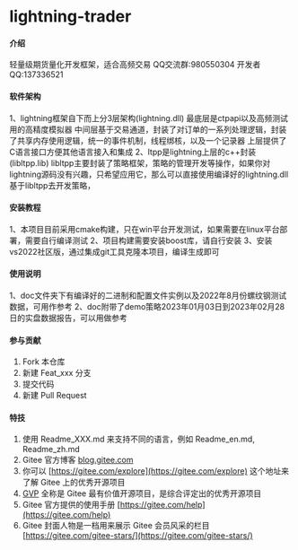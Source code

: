 # lightning-trader

#### 介绍
轻量级期货量化开发框架，适合高频交易
QQ交流群:980550304
开发者QQ:137336521

#### 软件架构
1、lightning框架自下而上分3层架构(lightning.dll)
最底层是ctpapi以及高频测试用的高精度模拟器
中间层基于交易通道，封装了对订单的一系列处理逻辑，封装了共享内存使用逻辑，统一的事件机制，线程绑核，以及一个记录器
上层提供了C语言接口方便其他语言接入和集成
2、ltpp是lightning上层的c++封装(libltpp.lib)
libltpp主要封装了策略框架，策略的管理开发等操作，如果你对lightning源码没有兴趣，只希望应用它，那么可以直接使用编译好的lightning.dll基于libltpp去开发策略，


#### 安装教程

1、本项目目前采用cmake构建，只在win平台开发测试，如果需要在linux平台部署，需要自行编译测试
2、项目构建需要安装boost库，请自行安装
3、安装vs2022社区版，通过集成git工具克隆本项目，编译生成即可

#### 使用说明

1、doc文件夹下有编译好的二进制和配置文件实例以及2022年8月份螺纹钢测试数据，可用作参考
2、doc附带了demo策略2023年01月03日到2023年02月28日的实盘数据报告，可以用做参考

#### 参与贡献

1.  Fork 本仓库
2.  新建 Feat_xxx 分支
3.  提交代码
4.  新建 Pull Request


#### 特技

1.  使用 Readme\_XXX.md 来支持不同的语言，例如 Readme\_en.md, Readme\_zh.md
2.  Gitee 官方博客 [blog.gitee.com](https://blog.gitee.com)
3.  你可以 [https://gitee.com/explore](https://gitee.com/explore) 这个地址来了解 Gitee 上的优秀开源项目
4.  [GVP](https://gitee.com/gvp) 全称是 Gitee 最有价值开源项目，是综合评定出的优秀开源项目
5.  Gitee 官方提供的使用手册 [https://gitee.com/help](https://gitee.com/help)
6.  Gitee 封面人物是一档用来展示 Gitee 会员风采的栏目 [https://gitee.com/gitee-stars/](https://gitee.com/gitee-stars/)
